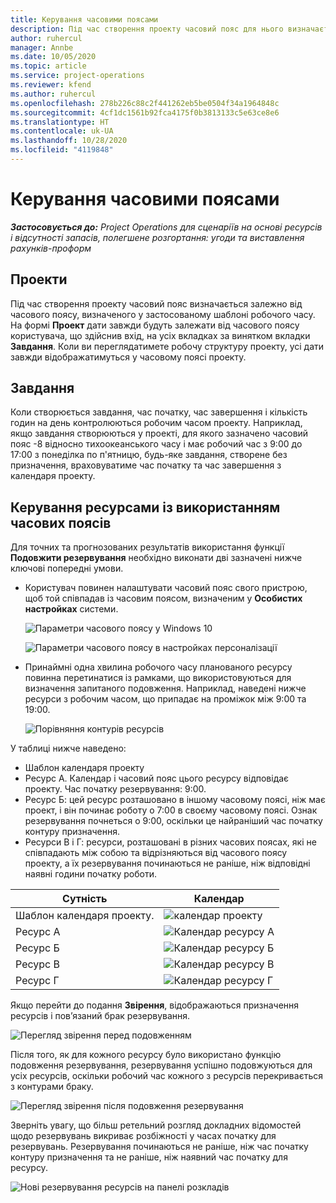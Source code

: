 ```yaml
---
title: Керування часовими поясами
description: Під час створення проекту часовий пояс для нього визначається залежно від часового поясу, визначеного у застосованому шаблоні робочого часу.
author: ruhercul
manager: Annbe
ms.date: 10/05/2020
ms.topic: article
ms.service: project-operations
ms.reviewer: kfend
ms.author: ruhercul
ms.openlocfilehash: 278b226c88c2f441262eb5be0504f34a1964848c
ms.sourcegitcommit: 4cf1dc1561b92fca4175f0b3813133c5e63ce8e6
ms.translationtype: HT
ms.contentlocale: uk-UA
ms.lasthandoff: 10/28/2020
ms.locfileid: "4119848"
---
```

# <a name="manage-time-zones"></a>Керування часовими поясами

_**Застосовується до:** Project Operations для сценаріїв на основі ресурсів і відсутності запасів, полегшене розгортання: угоди та виставлення рахунків-проформ_


## <a name="projects"></a>Проекти

Під час створення проекту часовий пояс визначається залежно від часового поясу, визначеного у застосованому шаблоні робочого часу. На формі **Проект** дати завжди будуть залежати від часового поясу користувача, що здійснив вхід, на усіх вкладках за винятком вкладки **Завдання**. Коли ви переглядатимете робочу структуру проекту, усі дати завжди відображатимуться у часовому поясі проекту.

## <a name="tasks"></a>Завдання

Коли створюється завдання, час початку, час завершення і кількість годин на день контролюються робочим часом проекту. Наприклад, якщо завдання створюються у проекті, для якого зазначено часовий пояс -8 відносно тихоокеанського часу і має робочий час з 9:00 до 17:00 з понеділка по п'ятницю, будь-яке завдання, створене без призначення, враховуватиме час початку та час завершення з календаря проекту.

## <a name="manage-resources-with-time-zones"></a>Керування ресурсами із використанням часових поясів

Для точних та прогнозованих результатів використання функції **Подовжити резервування** необхідно виконати дві зазначені нижче ключові попередні умови.  

- Користувач повинен налаштувати часовий пояс свого пристрою, щоб той співпадав із часовим поясом, визначеним у **Особистих настройках** системи.
 
  ![Параметри часового поясу у Windows 10](media/reconcile-assignments-03.png)

  ![Параметри часового поясу в настройках персоналізації](media/reconcile-assignments-04.png)
 
- Принаймні одна хвилина робочого часу планованого ресурсу повинна перетинатися із рамками, що використовуються для визначення запитаного подовження. Наприклад, наведені нижче ресурси з робочим часом, що припадає на проміжок між 9:00 та 19:00. 

  ![Порівняння контурів ресурсів](media/reconcile-assignments-05.png)

У таблиці нижче наведено:

- Шаблон календаря проекту
- Ресурс А. Календар і часовий пояс цього ресурсу відповідає проекту. Час початку резервування: 9:00.
- Ресурс Б: цей ресурс розташовано в іншому часовому поясі, ніж має проект, і він починає роботу о 7:00 в своєму часовому поясі. Ознак резервування почнеться о 9:00, оскільки це найраніший час початку контуру призначення.
- Ресурси В і Г: ресурси, розташовані в різних часових поясах, які не співпадають між собою та відрізняються від часового поясу проекту, а їх резервування починаються не раніше, ніж відповідні наявні години початку роботи.

|Сутність  |Календар  |
|-|-|
|Шаблон календаря проекту.   | ![календар проекту](media/reconcile-assignments-06.png) |
|Ресурс А  | ![Календар ресурсу А](media/reconcile-assignments-06.png) |
|Ресурс Б  |  ![Календар ресурсу Б](media/reconcile-assignments-07.png) |
|Ресурс В  |  ![Календар ресурсу В](media/reconcile-assignments-08.png) |
|Ресурс Г  | ![Календар ресурсу Г](media/reconcile-assignments-09.png)  |
 
Якщо перейти до подання **Звірення**, відображаються призначення ресурсів і пов’язаний брак резервування.

![Перегляд звірення перед подовженням](media/reconcile-assignments-10.png)

Після того, як для кожного ресурсу було використано функцію подовження резервування, резервування успішно подовжуються для усіх ресурсів, оскільки робочий час кожного з ресурсів перекривається з контурами браку.

![Перегляд звірення після подовження резервування](media/reconcile-assignments-11.png) 

Зверніть увагу, що більш ретельний розгляд докладних відомостей щодо резервувань викриває розбіжності у часах початку для резервувань. Резервування починаються не раніше, ніж час початку контуру призначення та не раніше, ніж наявний час початку для ресурсу.

![Нові резервування ресурсів на панелі розкладів](media/reconcile-assignments-12.png)
